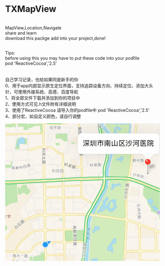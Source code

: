 # TXMapView
<br />MapView,Location,Navigate
<br />share and learn
<br />download this packge add into your project,done!

<br />Tips:
<br />before using this you may have to put these code into your podfile
<br />	pod 'ReactiveCocoa','2.5'
<br />
<br />
<br />自己学习记录，也给如果同是新手的你
<br />0、用于app内部显示原生定位界面，支持追踪设备方向、持续定位、添加大头针，可使用外接系统、高德、百度导航
<br />1、将全部文件下载并添加到你的项目中
<br />2、使用方式可见.h文件附有详细说明
<br />3、使用了ReactiveCocoa 请导入你的podfile中 pod 'ReactiveCocoa','2.5'
<br />4、部分宏，如自定义颜色，请自行调整

![image](https://github.com/tx972978732/TXMapView/blob/master/screenshot.png)
